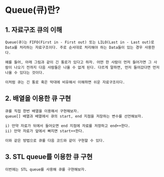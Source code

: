 # Queue(큐)란?

## 1. 자료구조 큐의 이해

    Queue(큐)는 FIFO(First in - First out) 또는 LILO(Last in - Last out)로 Data를 처리하는 자료구조이다. 주로 순서대로 처리해야 하는 Data들이 있는 경우 사용한다.

    예를 들어, 아래 그림과 같이 긴 통로가 있다고 하자. 어떤 한 사람이 먼저 들어가면 그 사람이 나오기 전까지 다음 사람들은 나올 수 없게 된다. 다르게 말하면, 먼저 들어갔다면 먼저 나올 수 있다는 것이다.

    이처럼 큐는 긴 통로 혹은 막대에 비유해서 이해하면 쉬운 자료구조이다.

## 2. 배열을 이용한 큐 구현

    큐를 직접 한번 배열을 이용해서 구현해보자.
    queue[] 배열과 배열에서 큐의 start, end 지점을 저장하는 변수를 선언해보자.

    i) 만약 자료가 뒤에서 들어오면 end 지점에 자료를 저장하고 end++한다.
    ii) 만약 자료가 앞에서 빠지면 start++한다.

    이와 같은 방법으로 큐를 다음 코드와 같이 구현할 수 있다.

## 3. STL queue를 이용한 큐 구현

    이번에는 STL queue를 사용해 큐를 구현해보자.
